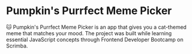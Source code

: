 # Pumpkin's Purrfect Meme Picker

🐱 Pumpkin's Purrfect Meme Picker is an app that gives you a cat-themed meme that matches your mood. The project was built while learning essential JavaScript concepts through Frontend Developer Bootcamp on Scrimba.
